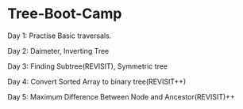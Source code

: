 # Tree-Boot-Camp
Day 1: Practise Basic traversals.

Day 2: Daimeter, Inverting Tree

Day 3: Finding Subtree(REVISIT), Symmetric tree

Day 4: Convert Sorted Array to binary tree(REVISIT++)

Day 5: Maximum Difference Between Node and Ancestor(REVISIT)++
